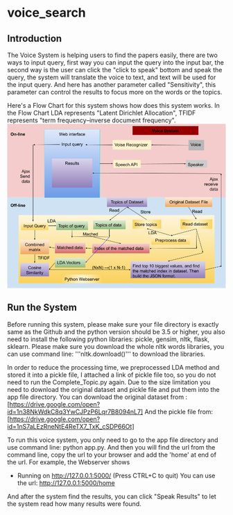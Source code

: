 # voice_search

## Introduction 
The Voice System is helping users to find the papers easily, there are two  ways to input query, first way you can input the query into the input bar, the second way is the user can click the "click to speak" bottom and speak the query, the system will translate the voice to text, and text will be used for the input query. And here has another parameter called "Sensitivity", this parameter can control the results to focus more on the words or the topics. 

Here's a Flow Chart for this system shows how does this system works. In the Flow Chart LDA represents "Latent Dirichlet Allocation", TFIDF represents "term frequency–inverse document frequency". 
![image](https://github.com/huipingcao/voice_search/blob/master/Flow_Chart.png)

## Run the System 
Before running this system, please make sure your file directory is exactly same as the Github and the python version should be 3.5 or higher, you also need to install the following python libraries: pickle, gensim, nltk, flask, sklearn. Please make sure you download the whole nltk words libraries, you can use command line: '''nltk.download()''' to download the libraries. 

In order to reduce the processing time, we preprocessed LDA method and stored it into a pickle file, I attached a link of pickle file too, so you do not need to run the Complete_Topic.py again. Due to the size limitation you need to download the original dataset and pickle file and put them into the app file directory. 
You can download the original dataset from : [https://drive.google.com/open?id=1n38NkWdkC8q3YwCJPzP6Lqr7B8094nL7]
And the pickle file from: [https://drive.google.com/open?id=1nS7aLEzRneNtE4ReTX7_TxK_cSDP66Ot]

To run this voice system, you only need to go to the app file directory and use command line: python app.py. And then you will find the url from the command line, copy the url to your browser and add the 'home' at end of the url. For example, the Webserver shows 
* Running on http://127.0.0.1:5000/ (Press CTRL+C to quit)
You can use the url: http://127.0.0.1:5000/home 

And after the system find the results, you can click "Speak Results" to let the system read how many results were found. 
